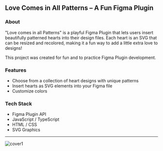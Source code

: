 ## Love Comes in All Patterns – A Fun Figma Plugin

### About

"Love comes in all Patterns" is a playful Figma Plugin that lets users insert beautifully patterned hearts into their design files. Each heart is an SVG that can be resized and recolored, making it a fun way to add a little extra love to designs!

This project was created for fun and to practice Figma Plugin development.

### Features

- Choose from a collection of heart designs with unique patterns
- Insert hearts as SVG elements into your Figma file
- Customize colors

### Tech Stack

- Figma Plugin API
- JavaScript / TypeScript
- HTML / CSS
- SVG Graphics

---

![cover1](https://github.com/user-attachments/assets/b0f9bff4-27e6-4bd2-9cf7-4f8c767ff5f9)

